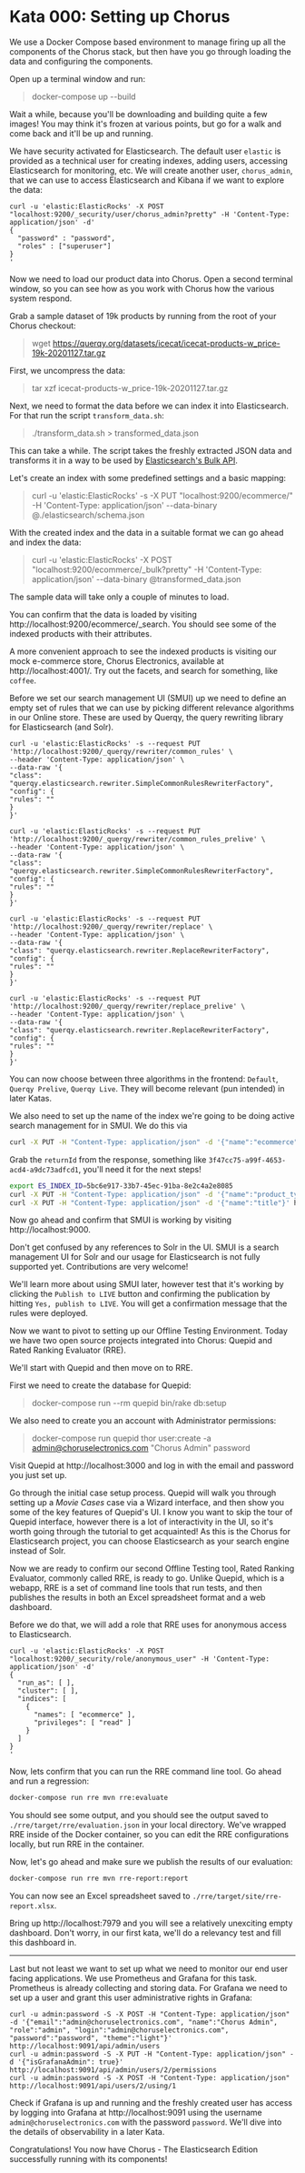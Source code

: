 # Kata 000: Setting up Chorus

We use a Docker Compose based environment to manage firing up all the components of the Chorus stack, but then have you go through loading the data and configuring the components.

Open up a terminal window and run:
> docker-compose up --build

Wait a while, because you'll be downloading and building quite a few images!  You may think it's frozen at various points, but go for a walk and come back and it'll be up and running.

We have security activated for Elasticsearch. The default user `elastic` is provided as a technical user for creating indexes, adding users, accessing Elasticsearch for monitoring, etc.
We will create another user, `chorus_admin`, that we can use to access Elasticsearch and Kibana if we want to explore the data:

```
curl -u 'elastic:ElasticRocks' -X POST "localhost:9200/_security/user/chorus_admin?pretty" -H 'Content-Type: application/json' -d'
{
  "password" : "password",
  "roles" : ["superuser"]
}
'
```

Now we need to load our product data into Chorus.  Open a second terminal window, so you can see how as you work with Chorus how the various system respond.

Grab a sample dataset of 19k products by running from the root of your Chorus checkout:

> wget https://querqy.org/datasets/icecat/icecat-products-w_price-19k-20201127.tar.gz

First, we uncompress the data:

> tar xzf icecat-products-w_price-19k-20201127.tar.gz

Next, we need to format the data before we can index it into Elasticsearch. For that run the script `transform_data.sh`:

> ./transform_data.sh > transformed_data.json

This can take a while. The script takes the freshly extracted JSON data and transforms it in a way to be used by [Elasticsearch's Bulk API](https://www.elastic.co/guide/en/elasticsearch/reference/current/docs-bulk.html).

Let's create an index with some predefined settings and a basic mapping:

> curl -u 'elastic:ElasticRocks' -s -X PUT "localhost:9200/ecommerce/" -H 'Content-Type: application/json' --data-binary @./elasticsearch/schema.json

With the created index and the data in a suitable format we can go ahead and index the data:

> curl -u 'elastic:ElasticRocks' -X POST "localhost:9200/ecommerce/_bulk?pretty" -H 'Content-Type: application/json' --data-binary @transformed_data.json

The sample data will take only a couple of minutes to load.

You can confirm that the data is loaded by visiting http://localhost:9200/ecommerce/_search. You should see some of the indexed products with their attributes.

A more convenient approach to see the indexed products is visiting our mock e-commerce store, Chorus Electronics, available at http://localhost:4001/. Try out the facets, and search for something, like `coffee`.

Before we set our search management UI (SMUI) up we need to define an empty set of rules that we can use by picking different relevance algorithms in our Online store.
These are used by Querqy, the query rewriting library for Elasticsearch (and Solr).

```
curl -u 'elastic:ElasticRocks' -s --request PUT 'http://localhost:9200/_querqy/rewriter/common_rules' \
--header 'Content-Type: application/json' \
--data-raw '{
"class": "querqy.elasticsearch.rewriter.SimpleCommonRulesRewriterFactory",
"config": {
"rules": ""
}
}'
```
```
curl -u 'elastic:ElasticRocks' -s --request PUT 'http://localhost:9200/_querqy/rewriter/common_rules_prelive' \
--header 'Content-Type: application/json' \
--data-raw '{
"class": "querqy.elasticsearch.rewriter.SimpleCommonRulesRewriterFactory",
"config": {
"rules": ""
}
}'
```
```
curl -u 'elastic:ElasticRocks' -s --request PUT 'http://localhost:9200/_querqy/rewriter/replace' \
--header 'Content-Type: application/json' \
--data-raw '{
"class": "querqy.elasticsearch.rewriter.ReplaceRewriterFactory",
"config": {
"rules": ""
}
}'
```
```
curl -u 'elastic:ElasticRocks' -s --request PUT 'http://localhost:9200/_querqy/rewriter/replace_prelive' \
--header 'Content-Type: application/json' \
--data-raw '{
"class": "querqy.elasticsearch.rewriter.ReplaceRewriterFactory",
"config": {
"rules": ""
}
}'
```

You can now choose between three algorithms in the frontend: `Default`, `Querqy Prelive`, `Querqy Live`. They will become relevant (pun intended) in later Katas.  

We also need to set up the name of the index we're going to be doing active search management for in SMUI. We do this via

```sh
curl -X PUT -H "Content-Type: application/json" -d '{"name":"ecommerce", "description":"Ecommerce Demo"}' http://localhost:9000/api/v1/solr-index
```

Grab the `returnId` from the response, something like `3f47cc75-a99f-4653-acd4-a9dc73adfcd1`, you'll need it for the next steps!

```sh
export ES_INDEX_ID=5bc6e917-33b7-45ec-91ba-8e2c4a2e8085
curl -X PUT -H "Content-Type: application/json" -d '{"name":"product_type"}' http://localhost:9000/api/v1/${ES_INDEX_ID}/suggested-solr-field
curl -X PUT -H "Content-Type: application/json" -d '{"name":"title"}' http://localhost:9000/api/v1/${ES_INDEX_ID}/suggested-solr-field
```

Now go ahead and confirm that SMUI is working by visiting http://localhost:9000.

Don't get confused by any references to Solr in the UI. SMUI is a search management UI for Solr and our usage for Elasticsearch is not fully supported yet. Contributions are very welcome!

We'll learn more about using SMUI later, however test that it's working by clicking the `Publish to LIVE` button and confirming the publication by hitting `Yes, publish to LIVE`. You will get a confirmation message that the rules were deployed.  

Now we want to pivot to setting up our Offline Testing Environment. Today we have two open source projects integrated into Chorus: Quepid and Rated Ranking Evaluator (RRE).

We'll start with Quepid and then move on to RRE.

First we need to create the database for Quepid:

> docker-compose run --rm quepid bin/rake db:setup

We also need to create you an account with Administrator permissions:

> docker-compose run quepid thor user:create -a admin@choruselectronics.com "Chorus Admin" password

Visit Quepid at http://localhost:3000 and log in with the email and password you just set up.

Go through the initial case setup process. Quepid will walk you through setting up a _Movie Cases_ case via a Wizard interface, and then show you some of the key features of Quepid's UI.  I know you want to skip the tour of Quepid interface, however there is a lot of interactivity in the UI, so it's worth going through the tutorial to get acquainted! As this is the Chorus for Elasticsearch project, you can choose Elasticsearch as your search engine instead of Solr.

Now we are ready to confirm our second Offline Testing tool, Rated Ranking Evaluator, commonly called RRE, is ready to go. Unlike Quepid, which is a webapp, RRE is a set of command line tools that run tests, and then publishes the results in both an Excel spreadsheet format and a web dashboard.

Before we do that, we will add a role that RRE uses for anonymous access to Elasticsearch.

```
curl -u 'elastic:ElasticRocks' -X POST "localhost:9200/_security/role/anonymous_user" -H 'Content-Type: application/json' -d'
{
  "run_as": [ ],
  "cluster": [ ],
  "indices": [
    {
      "names": [ "ecommerce" ],
      "privileges": [ "read" ]
    }
  ]
}
'
```

Now, lets confirm that you can run the RRE command line tool. Go ahead and run a regression:

```sh
docker-compose run rre mvn rre:evaluate
```

You should see some output, and you should see the output saved to `./rre/target/rre/evaluation.json` in your local directory.  We've wrapped RRE inside of the Docker container, so you can edit the RRE configurations locally, but run RRE in the container.

Now, let's go ahead and make sure we publish the results of our evaluation:

```sh
docker-compose run rre mvn rre-report:report
```

You can now see an Excel spreadsheet saved to `./rre/target/site/rre-report.xlsx`.

Bring up http://localhost:7979 and you will see a relatively unexciting empty dashboard. Don't worry, in our first kata, we'll do a relevancy test and fill this dashboard in.

----
Last but not least we want to set up what we need to monitor our end user facing applications. We use Prometheus and Grafana for this task. Prometheus is already collecting and storing data. For Grafana we need to set up a user and grant this user administrative rights in Grafana:

```
curl -u admin:password -S -X POST -H "Content-Type: application/json" -d '{"email":"admin@choruselectronics.com", "name":"Chorus Admin", "role":"admin", "login":"admin@choruselectronics.com", "password":"password", "theme":"light"}' http://localhost:9091/api/admin/users
curl -u admin:password -S -X PUT -H "Content-Type: application/json" -d '{"isGrafanaAdmin": true}' http://localhost:9091/api/admin/users/2/permissions
curl -u admin:password -S -X POST -H "Content-Type: application/json" http://localhost:9091/api/users/2/using/1
```

Check if Grafana is up and running and the freshly created user has access by logging into Grafana at http://localhost:9091 using the username `admin@choruselectronics.com` with the password `password`. We'll dive into the details of observability in a later Kata.

Congratulations! You now have Chorus - The Elasticsearch Edition successfully running with its components!
